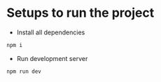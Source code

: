 # Setups to run the project

- Install all dependencies
```javascript
npm i
``` 
- Run development server
```javascript 
npm run dev
```
